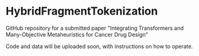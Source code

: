 # HybridFragmentTokenization

GitHub repository for a submitted paper "Integrating Transformers and Many-Objective Metaheuristics for Cancer Drug Design"

Code and data will be uploaded soon, with instructions on how to operate.
